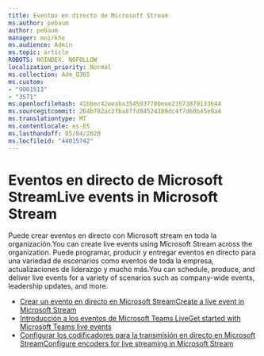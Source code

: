 ```yaml
---
title: Eventos en directo de Microsoft Stream
ms.author: pebaum
author: pebaum
manager: mnirkhe
ms.audience: Admin
ms.topic: article
ROBOTS: NOINDEX, NOFOLLOW
localization_priority: Normal
ms.collection: Adm_O365
ms.custom:
- "9001511"
- "3571"
ms.openlocfilehash: 41bbec42eeaba3545937700eee23573879133644
ms.sourcegitcommit: 264b782ac2fba8ffd84524180dc4f7d60b45e9a4
ms.translationtype: MT
ms.contentlocale: es-ES
ms.lasthandoff: 05/04/2020
ms.locfileid: "44015742"
---
```

# <a name="live-events-in-microsoft-stream"></a><span data-ttu-id="d6b84-102">Eventos en directo de Microsoft Stream</span><span class="sxs-lookup"><span data-stu-id="d6b84-102">Live events in Microsoft Stream</span></span>

<span data-ttu-id="d6b84-103">Puede crear eventos en directo con Microsoft stream en toda la organización.</span><span class="sxs-lookup"><span data-stu-id="d6b84-103">You can create live events using Microsoft Stream across the organization.</span></span> <span data-ttu-id="d6b84-104">Puede programar, producir y entregar eventos en directo para una variedad de escenarios como eventos de toda la empresa, actualizaciones de liderazgo y mucho más.</span><span class="sxs-lookup"><span data-stu-id="d6b84-104">You can schedule, produce, and deliver live events for a variety of scenarios such as company-wide events, leadership updates, and more.</span></span>

- [<span data-ttu-id="d6b84-105">Crear un evento en directo en Microsoft Stream</span><span class="sxs-lookup"><span data-stu-id="d6b84-105">Create a live event in Microsoft Stream</span></span>](https://docs.microsoft.com/stream/live-create-event)
- [<span data-ttu-id="d6b84-106">Introducción a los eventos de Microsoft Teams Live</span><span class="sxs-lookup"><span data-stu-id="d6b84-106">Get started with Microsoft Teams live events</span></span>](https://support.office.com/article/get-started-with-microsoft-teams-live-events-d077fec2-a058-483e-9ab5-1494afda578a)
- [<span data-ttu-id="d6b84-107">Configurar los codificadores para la transmisión en directo en Microsoft Stream</span><span class="sxs-lookup"><span data-stu-id="d6b84-107">Configure encoders for live streaming in Microsoft Stream</span></span>](https://docs.microsoft.com/stream/live-encoder-setup)
